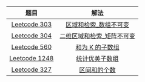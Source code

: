 |                             题目                             |                             解法                             |
| :----------------------------------------------------------: | :----------------------------------------------------------: |
| [Leetcode 303](https://leetcode.cn/problems/range-sum-query-immutable/) | [区域和检索_数组不可变](https://github.com/pshijie/Java_interview_code/blob/main/Leetcode分类/前缀和/区域和检索_数组不可变.java) |
| [Leetcode 304](https://leetcode.cn/problems/range-sum-query-2d-immutable/) | [二维区域和检索_矩阵不可变](https://github.com/pshijie/Java_interview_code/blob/main/Leetcode分类/前缀和/二维区域和检索_矩阵不可变.java) |
| [Leetcode 560](https://leetcode.cn/problems/subarray-sum-equals-k/) | [和为 K 的子数组](https://github.com/pshijie/Java_interview_code/blob/main/Leetcode分类/前缀和/和为K的子数组.java) |
| [Leetcode 1248](https://leetcode.cn/problems/count-number-of-nice-subarrays/) | [统计优美子数组](https://github.com/pshijie/Java_interview_code/blob/main/Leetcode分类/前缀和/统计优美子数组.java) |
| [Leetcode 327](https://leetcode.cn/problems/count-of-range-sum/) | [区间和的个数](https://github.com/pshijie/Java_interview_code/blob/main/Leetcode分类/前缀和/区间和的个数.java) |

